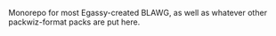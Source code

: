 Monorepo for most Egassy-created BLAWG, as well as whatever other packwiz-format packs are put here.
